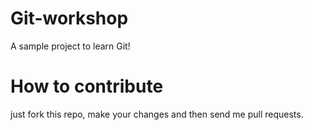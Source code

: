 Git-workshop
============

A sample project to learn Git!

# How to contribute

just fork this repo, make your changes and then send me pull 
requests.

